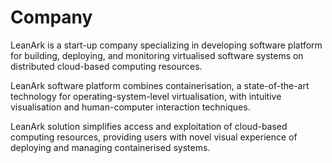 # Company

LeanArk is a start-up company specializing in developing software platform for building, deploying, and monitoring virtualised software systems on distributed cloud-based computing resources. 

LeanArk software platform combines containerisation, a state-of-the-art technology for operating-system-level virtualisation, with intuitive visualisation and human-computer interaction techniques. 

LeanArk solution simplifies access and exploitation of cloud-based computing resources, providing users with novel visual experience of deploying and managing containerised systems. 
